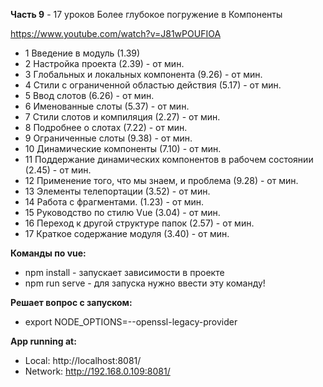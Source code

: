 **Часть 9** - 17 уроков Более глубокое погружение в Компоненты

https://www.youtube.com/watch?v=J81wPOUFIOA

- 1 Введение в модуль (1.39)
- 2 Настройка проекта (2.39) - от мин.
- 3 Глобальных и локальных компонента (9.26) - от мин.
- 4 Стили с ограниченной областью действия (5.17) - от мин.
- 5 Ввод слотов (6.26) - от мин.
- 6 Именованные слоты (5.37) - от мин.
- 7 Стили слотов и компиляция (2.27) - от мин.
- 8 Подробнее о слотах (7.22) - от мин.
- 9 Ограниченные слоты (9.38) - от мин.
- 10 Динамические компоненты  (7.10) - от мин.
- 11 Поддержание динамических компонентов в рабочем состоянии (2.45) - от мин.
- 12 Применение того, что мы знаем, и проблема (9.28) - от мин.
- 13 Элементы телепортации  (3.52) - от мин.
- 14 Работа с фрагментами. (1.23) - от мин.
- 15 Руководство по стилю Vue (3.04) - от мин.
- 16 Переход к другой структуре папок (2.57) - от мин.
- 17 Краткое содержание модуля (3.40) - от мин.

**Команды по vue:**
- npm install	- запускает зависимости в проекте
- npm run serve	- для запуска нужно ввести эту команду!

**Решает вопрос с запуском:**
- export NODE_OPTIONS=--openssl-legacy-provider

**App running at:**
- Local:   http://localhost:8081/
- Network: http://192.168.0.109:8081/

